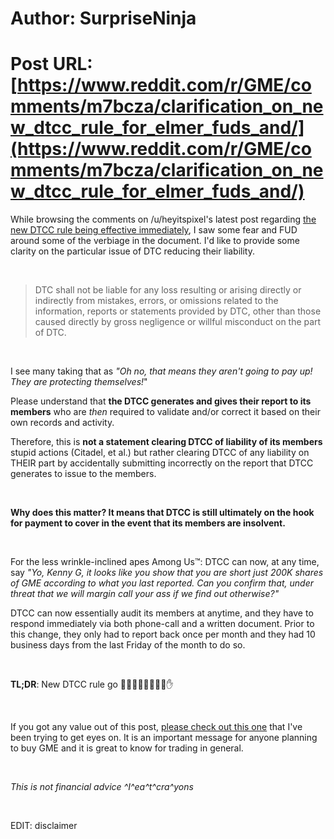 # Author: SurpriseNinja
# Post URL: [https://www.reddit.com/r/GME/comments/m7bcza/clarification_on_new_dtcc_rule_for_elmer_fuds_and/](https://www.reddit.com/r/GME/comments/m7bcza/clarification_on_new_dtcc_rule_for_elmer_fuds_and/)


While browsing the comments on /u/heyitspixel's latest post regarding [the new DTCC rule being effective immediately](https://www.reddit.com/r/GME/comments/m793h7/new_dtcc_rule_just_passed_in_effect_immediatly/?sort=top), I saw some fear and FUD around some of the verbiage in the document. I'd like to provide some clarity on the particular issue of DTC reducing their liability.

&nbsp;

> DTC shall not be liable for any loss resulting or arising directly or indirectly from mistakes, errors, or omissions related to the information, reports or statements provided by DTC, other than those caused directly by gross negligence or willful misconduct on the part of DTC.

&nbsp;

I see many taking that as *"Oh no, that means they aren't going to pay up! They are protecting themselves!*" 

Please understand that **the DTCC generates and gives their report to its members** who are *then* required to validate and/or correct it based on their own records and activity. 

Therefore, this is **not a statement clearing DTCC of liability of its members** stupid actions (Citadel, et al.) but rather clearing DTCC of any liability on THEIR part by accidentally submitting incorrectly on the report that DTCC generates to issue to the members.

&nbsp;

**Why does this matter? It means that DTCC is still ultimately on the hook for payment to cover in the event that its members are insolvent.**

&nbsp;

For the less wrinkle-inclined apes Among Us™: DTCC can now, at any time, say *"Yo, Kenny G, it looks like you show that you are short just 200K shares of GME according to what you last reported. Can you confirm that, under threat that we will margin call your ass if we find out otherwise?"*

DTCC can now essentially audit its members at anytime, and they have to respond immediately via both phone-call and a written document. Prior to this change, they only had to report back once per month and they had 10 business days from the last Friday of the month to do so.

&nbsp;

**TL;DR**: New DTCC rule go 🚀🚀🚀🚀🚀🚀🤚💎✋

&nbsp;

If you got any value out of this post, [please check out this one](https://www.reddit.com/r/GME/comments/m6zzku/crucial_stimmie_info_a_critical_rundown_on_price/) that I've been trying to get eyes on. It is an important message for anyone planning to buy GME and it is great to know for trading in general.

&nbsp;

*This is not financial advice ^I^ea^t^cra^yons*

&nbsp;

EDIT: disclaimer